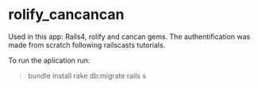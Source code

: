 # rolify_cancancan

Used in this app: Rails4, rolify and cancan gems.
The authentification was made from scratch following railscasts tutorials.

To run the aplication run:

> bundle install
> rake db:migrate
> rails s